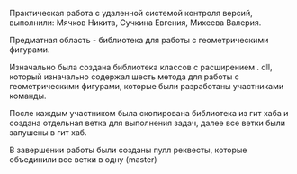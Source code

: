 Практическая работа с удаленной системой контроля версий, выполнили: Мячков Никита, Сучкина Евгения, Михеева Валерия.

Предматная область - библиотека для работы с геометрическими фигурами.

Изначально была создана библиотека классов с раcширением . dll, который изначально содержал шесть метода для работы с геометрическими фигурами, которые были разработаны участниками команды.

После каждым участником была скопирована библиотека из гит хаба и создана отдельная ветка для выполнения задач, далее все ветки были запушены в гит хаб.

В завершении работы были созданы пулл реквесты, которые объединили все ветки в одну (master)
